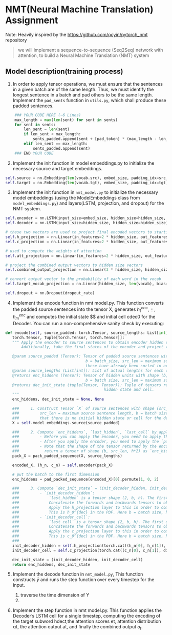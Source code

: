 # NMT(Neural Machine Translation) Assignment
Note: Heavily inspired by the https://github.com/pcyin/pytorch_nmt repository

> we will implement a sequence-to-sequence
(Seq2Seq) network with attention, to build a Neural Machine Translation (NMT) system

## Model description(training process)

 1. In order to apply tensor operations, we must ensure that the sentences in a given batch are of the same length. Thus, we must identify the longest sentence in a batch and pad others to be the same length. Implement the `pad_sents` function in `utils.py`, which shall produce these padded sentences.

```python
    ### YOUR CODE HERE (~6 Lines)
    max_length = max(len(sent) for sent in sents)
    for sent in sents:
        len_sent = len(sent)
        if len_sent < max_length:
            sents_padded.append(sent + [pad_token] * (max_length - len_sent))
        elif len_sent == max_length:
            sents_padded.append(sent)
    ### END YOUR CODE
```

2. Implement the init function in model embeddings.py to initialize the necessary source and target embeddings.

```python
self.source = nn.Embedding(len(vocab.src), embed_size, padding_idx=src_pad_token_idx)
self.target = nn.Embedding(len(vocab.tgt), embed_size, padding_idx=tgt_pad_token_idx)
```

3. Implement the init function in `nmt_model.py` to initialize the necessary model embeddings (using the ModelEmbeddings class from `model_embeddings.py`) and layers(LSTM, projection, and dropout) for the NMT system.

```python
self.encoder = nn.LSTM(input_size=embed_size, hidden_size=hidden_size, bidirectional=True)
self.decoder = nn.LSTM(input_size=hidden_size, hidden_size=hidden_size)

# these two vectors are used to project final encoded vectors to starting decoder vectors
self.h_projection = nn.Linear(in_features=2 * hidden_size, out_features=hidden_size, bias=False)
self.c_projection = nn.Linear(in_features=2 * hidden_size, out_features=hidden_size, bias=False)

# used to compute the weights of attention
self.att_projection = nn.Linear(in_features=2 * hidden_size, out_features=hidden_size, bias=False)

# project the combined output vectors to hidden size vectors
self.combined_output_projection = nn.Linear(3 * hidden_size, hidden_size, bias=False)

# convert output vector to the probability of each word in the vocab
self.target_vocab_projection = nn.Linear(hidden_size, len(vocab), bias=False)

self.dropout = nn.Dropout(dropout_rate)
```

4. Implement the encode function in nmt model.py. This function converts the padded source sentences into the tensor X, generates $h_1^{enc}, \vdots, h_m^{enc}$ and computes the initial state $$ and initial cell cdec0 for the Decoder. You can run a non-comprehensive sanity check by executing:

```python
def encode(self, source_padded: torch.Tensor, source_lengths: List[int]) -> Tuple[
   torch.Tensor, Tuple[torch.Tensor, torch.Tensor]]:
   """ Apply the encoder to source sentences to obtain encoder hidden states.
       Additionally, take the final states of the encoder and project them to obtain initial states for decoder.

   @param source_padded (Tensor): Tensor of padded source sentences with shape (src_len, b), where
                                   b = batch_size, src_len = maximum source sentence length. Note that 
                                   these have already been sorted in order of longest to shortest sentence.
   @param source_lengths (List[int]): List of actual lengths for each of the source sentences in the batch
   @returns enc_hiddens (Tensor): Tensor of hidden units with shape (b, src_len, h*2), where
                                   b = batch size, src_len = maximum source sentence length, h = hidden size.
   @returns dec_init_state (tuple(Tensor, Tensor)): Tuple of tensors representing the decoder's initial
                                           hidden state and cell.
   """
   enc_hiddens, dec_init_state = None, None

   ###     1. Construct Tensor `X` of source sentences with shape (src_len, b, e) using the source model embeddings.
   ###         src_len = maximum source sentence length, b = batch size, e = embedding size. Note
   ###         that there is no initial hidden state or cell for the decoder.
   X = self.model_embeddings.source(source_padded)

   ###     2. Compute `enc_hiddens`, `last_hidden`, `last_cell` by applying the encoder to `X`.
   ###         - Before you can apply the encoder, you need to apply the `pack_padded_sequence` function to X.
   ###         - After you apply the encoder, you need to apply the `pad_packed_sequence` function to enc_hiddens.
   ###         - Note that the shape of the tensor returned by the encoder is (src_len, b, h*2) and we want to
   ###           return a tensor of shape (b, src_len, h*2) as `enc_hiddens`.
   pack_X = pack_padded_sequence(X, source_lengths)

   encoded_X, (h_n, c_n) = self.encoder(pack_X)

   # put the batch to the first dimension
   enc_hiddens = pad_packed_sequence(encoded_X)[0].permute(1, 0, 2)

   ###     3. Compute `dec_init_state` = (init_decoder_hidden, init_decoder_cell):
   ###         - `init_decoder_hidden`:
   ###             `last_hidden` is a tensor shape (2, b, h). The first dimension corresponds to forwards and backwards.
   ###             Concatenate the forwards and backwards tensors to obtain a tensor shape (b, 2*h).
   ###             Apply the h_projection layer to this in order to compute init_decoder_hidden.
   ###             This is h_0^{dec} in the PDF. Here b = batch size, h = hidden size
   ###         - `init_decoder_cell`:
   ###             `last_cell` is a tensor shape (2, b, h). The first dimension corresponds to forwards and backwards.
   ###             Concatenate the forwards and backwards tensors to obtain a tensor shape (b, 2*h).
   ###             Apply the c_projection layer to this in order to compute init_decoder_cell.
   ###             This is c_0^{dec} in the PDF. Here b = batch size, h = hidden size
   ###
   init_decoder_hidden = self.h_projection(torch.cat((h_n[0], h_n[1]), dim=1))
   init_decoder_cell = self.c_projection(torch.cat((c_n[0], c_n[1]), dim=1))

   dec_init_state = (init_decoder_hidden, init_decoder_cell)
   return enc_hiddens, dec_init_state
```

5. Implement the decode function in `nmt_model.py`, This function constructs $\bar{y}$ and runs the step function over every timestep for the input.

    1. traverse the time dimension of Y 
    2. 


6.  Implement the step function in nmt model.py. This function applies the Decoder’s LSTM cell for a single timestep, computing the encoding of the target subword hdect,the attention scores et, attention distribution αt, the attention output at, and finally the combined output $o_t$. 